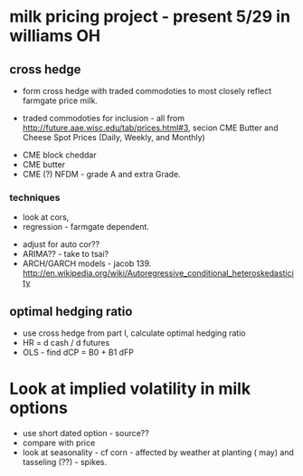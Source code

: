 # milk pricing project - present 5/29 in williams OH

## cross hedge
- form cross hedge with traded commodoties to most closely reflect farmgate price milk.

- traded commodoties for inclusion - all from http://future.aae.wisc.edu/tab/prices.html#3, secion CME Butter and Cheese Spot Prices (Daily, Weekly, and Monthly)
* CME block cheddar
* CME butter
* CME (?) NFDM - grade A and extra Grade.

### techniques
- look at cors,
- regression - farmgate dependent.
* adjust for auto cor??
* ARIMA?? - take to tsai?
* ARCH/GARCH models - jacob 139. http://en.wikipedia.org/wiki/Autoregressive_conditional_heteroskedasticity

## optimal hedging ratio
- use cross hedge from part I, calculate optimal hedging ratio
- HR = d cash / d futures
- OLS - find dCP = B0 + B1 dFP

# Look at implied volatility in milk options
- use short dated option - source??
- compare with price
- look at seasonality - cf corn - affected by weather at planting ( may) and tasseling (??) - spikes.



